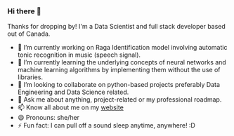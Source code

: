 ### Hi there 👋

<!--
**pallavibharadwaj/pallavibharadwaj** is a ✨ _special_ ✨ repository because its `README.md` (this file) appears on your GitHub profile.
-->
Thanks for dropping by! I'm a Data Scientist and full stack developer based out of Canada.

- 🔭 I’m currently working on Raga Identification model involving automatic tonic recognition in music (speech signal).
- 🌱 I’m currently learning the underlying concepts of neural networks and machine learning algorithms by implementing them without the use of libraries.
- 👯 I’m looking to collaborate on python-based projects preferably Data Engineering and Data Science related.
- 💬 Ask me about anything, project-related or my professional roadmap. 
- 📫 Know all about me on my [website](https://www.pallavibharadwaj.com)
- 😄 Pronouns: she/her
- ⚡ Fun fact: I can pull off a sound sleep anytime, anywhere! :D
